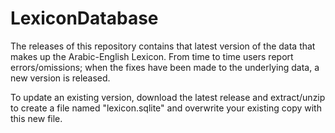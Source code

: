 # LexiconDatabase

The releases of this repository contains that latest version of the data that makes up the Arabic-English Lexicon.
From time to time users report errors/omissions; when the fixes have been made to the underlying data, a new version is released.

To update an existing version, download the latest release and extract/unzip to create a file named "lexicon.sqlite" and overwrite your existing copy with this new file.

